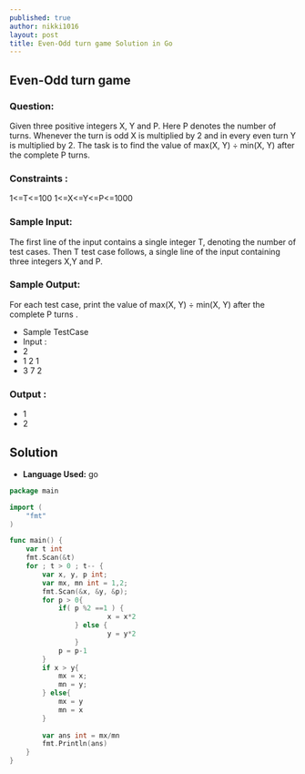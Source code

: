 ```yaml
---
published: true
author: nikki1016
layout: post
title: Even-Odd turn game Solution in Go
---
```


## Even-Odd turn game

### Question:

Given three positive integers X, Y and P. Here P denotes the number of turns. Whenever the turn is odd X is multiplied by 2 and in every even turn Y is multiplied by 2. The task is to find the value of max(X, Y) ÷ min(X, Y) after the complete P turns.


### Constraints :

1<=T<=100
1<=X<=Y<=P<=1000

### Sample Input:

The first line of the input contains a single integer T, denoting the number of test cases. Then T test case follows, a single line of the input containing three integers X,Y and P.

### Sample Output:

For each test case, print the value of max(X, Y) ÷ min(X, Y) after the complete P turns .


- Sample TestCase
- Input :
- 2
- 1 2 1
- 3 7 2


### Output :

- 1
- 2



## Solution

- **Language Used:** go

```go
package main

import (
	"fmt"
)

func main() {
	var t int
	fmt.Scan(&t)
	for ; t > 0 ; t-- {
		var x, y, p int;
		var mx, mn int = 1,2;
		fmt.Scan(&x, &y, &p);
		for p > 0{
			if( p %2 ==1 ) {
                		x = x*2
           		} else {
              			y = y*2
           		}
			p = p-1
		}
		if x > y{
			mx = x;
			mn = y;
		} else{
		    mx = y
		    mn = x
		}
	
		var ans int = mx/mn
		fmt.Println(ans)
	}	
}
```

